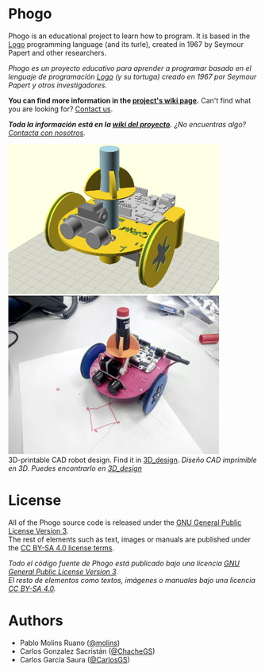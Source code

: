 # Phogo

Phogo is an educational project to learn how to program. It is based in the [Logo](https://en.wikipedia.org/wiki/Logo_(programming_language)) programming language (and its turle), created in 1967 by Seymour Papert and other researchers.

_Phogo es un proyecto educativo para aprender a programar basado en el lenguaje de programación [Logo](https://en.wikipedia.org/wiki/Logo_(programming_language)) (y su tortuga) creado en 1967 por Seymour Papert y otros investigadores._


**You can find more information in the [project's wiki page](https://github.com/CRM-UAM/Phogo/wiki).**
Can't find what you are looking for? [Contact us](https://github.com/CRM-UAM/Phogo/issues/new).

***Toda la información está en la [wiki del proyecto](https://github.com/CRM-UAM/Phogo/wiki).***
_¿No encuentras algo? [Contacta con nosotros](https://github.com/CRM-UAM/Phogo/issues/new)._

<img src="3D_design/phogo.png" width="425"/> <img src="Media_files/phogo_drawing_square.jpg" width="425"/>  
3D-printable CAD robot design. Find it in [3D_design](3D_design). _Diseño CAD imprimible en 3D. Puedes encontrarlo en [3D_design](3D_design)_


License
=

All of the Phogo source code is released under the [GNU General Public License Version 3](http://www.gnu.org/licenses/gpl-3.0.html).  
The rest of elements such as text, images or manuals are published under the [CC BY-SA 4.0 license terms](https://creativecommons.org/licenses/by-sa/4.0/).  

_Todo el código fuente de Phogo está publicado bajo una licencia [GNU General Public License Version 3](http://www.gnu.org/licenses/gpl-3.0.html)._  
_El resto de elementos como textos, imágenes o manuales bajo una licencia [CC BY-SA 4.0](https://creativecommons.org/licenses/by-sa/4.0/)._  


Authors
=

- Pablo Molins Ruano ([@molins](https://github.com/molins))
- Carlos Gonzalez Sacristán ([@ChacheGS](https://github.com/ChacheGS))
- Carlos García Saura ([@CarlosGS](https://github.com/CarlosGS))


